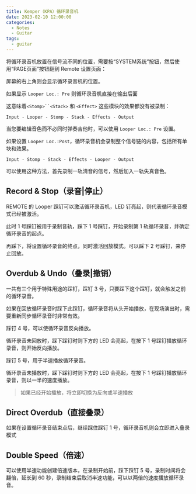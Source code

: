```yaml
---
title: Kemper（KPA）循环录音机
date: 2023-02-10 12:00:00
categories:
  - Notes
  - Guitar
tags:
  - guitar
---
```

 
将循环录音机放置在信号流不同的位置，需要按“SYSTEM系统”按钮，然后使用“PAGE页面”按钮翻到 Remote 设置页面：

<hairy-image style="max-width: 1200px" src="https://pic.imgdb.cn/item/63e5bb3d4757feff339ab780.jpg" />

屏幕的右上角则会显示循环录音机的位置。

如果显示 `Looper Loc.: Pre` 则循环录音机直接在输出后面

这意味着`<Stomp>``<Stack>` 和 `<Effect>` 这些模块的效果都没有被录制：

`Input - Looper - Stomp - Stack - Effects - Output`

当您要编辑音色而不必同时弹奏吉他时，可以使用 `Looper Loc.: Pre` 设置。

如果设置 `Looper Loc.:Post`，循环录音机会录制整个信号链的内容，包括所有单块和效果。

`Input - Stomp - Stack - Effects - Looper - Output`

可以使用这种方法，首先录制一轨清音的信号，然后加入一轨失真音色。

<!-- more -->

## Record & Stop（录音|停止）

REMOTE 的 Looper 踩钉可以激活循环录音机，LED 钉亮起，则代表循环录音模式已经被激活。

<hairy-image style="max-width: 1200px" src="https://pic.imgdb.cn/item/63e5bef04757feff339fe5a3.jpg" />

此时 1 号踩钉被用于录制音轨，踩下 1 号踩钉，开始录制第 1 轨循环录音，并确定循环录音的起点。

再踩下，将设置循环录音的终点，同时激活回放模式。可以踩下 2 号踩钉，来停止回放。

## Overdub & Undo（叠录|撤销）

一共有三个用于特殊用途的踩钉，踩钉 3 号，只要踩下这个踩钉，就会触发之前的循环录音。

<hairy-image style="max-width: 1200px" src="https://pic.imgdb.cn/item/63e5c04e4757feff33a1c34e.jpg" />

如果在回放循环录音时踩下此踩钉，循环录音将从头开始播放，在现场演出时，需要重新同步循环录音时非常有效。

踩钉 4 号，可以使循环录音反向播放。

<hairy-image style="max-width: 1200px" src="https://pic.imgdb.cn/item/63e5c2c64757feff33a5bcdd.jpg" />

循环录音未回放时，踩下踩钉时则下方的 LED 会亮起，在按下 1 号踩钉播放循环录音，则开始反向播放。

踩钉 5 号，用于半速播放循环录音。

<hairy-image style="max-width: 1200px" src="https://pic.imgdb.cn/item/63e5c36f4757feff33a69d0b.jpg" />

循环录音未播放时，踩下踩钉时则下方的 LED 会亮起，在按下 1 号踩钉播放循环录音，则以一半的速度播放。

> 如果已经开始播放，将立即切换为反向或半速播放

## Direct Overdub（直接叠录）

如果在设置循环录音结束点后，继续踩住踩钉 1 号，循环录音机则会立即进入叠录模式

## Double Speed（倍速）

可以使用半速功能创建倍速版本，在录制开始前，踩下踩钉 5 号，录制时间将会翻倍，延长到 60 秒，录制结束后取消半速功能，可以以两倍的速度播放循环录音。

<hairy-image style="max-width: 1200px" src="https://pic.imgdb.cn/item/63e5c5274757feff33a8ce78.jpg" />